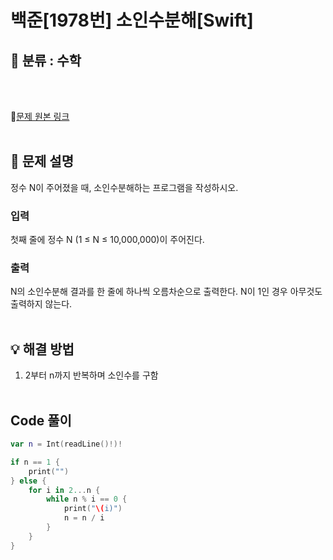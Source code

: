 # 백준[1978번] 소인수분해[Swift]

## 🔎 분류 : 수학
<br><br>

🔗[문제 원본 링크](https://www.acmicpc.net/problem/11653)
<br><br>

## 📝 문제 설명
정수 N이 주어졌을 때, 소인수분해하는 프로그램을 작성하시오.

### 입력
첫째 줄에 정수 N (1 ≤ N ≤ 10,000,000)이 주어진다.

### 출력
N의 소인수분해 결과를 한 줄에 하나씩 오름차순으로 출력한다. N이 1인 경우 아무것도 출력하지 않는다.
<br><br>

## 💡 해결 방법
1. 2부터 n까지 반복하며 소인수를 구함
<br><br>

## Code 풀이
```Swift
var n = Int(readLine()!)!

if n == 1 {
    print("")
} else {
    for i in 2...n {
        while n % i == 0 {
            print("\(i)")
            n = n / i
        }
    }
}
```
